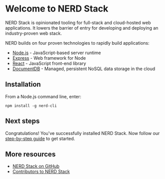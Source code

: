 # Welcome to NERD Stack

NERD Stack is opinionated tooling for full-stack and cloud-hosted web applications. It lowers the barrier of entry for developing and deploying an industry-proven web stack.

NERD builds on four proven technologies to rapidly build applications:

 - [Node.js](https://nodejs.org/) - JavaScript-based server runtime
 - [Express](http://expressjs.com/) - Web framework for Node
 - [React](https://facebook.github.io/react/) - JavaScript front-end library
 - [DocumentDB](https://azure.microsoft.com/services/documentdb/) - Managed, persistent NoSQL data storage in the cloud

## Installation

From a Node.js command line, enter:

```
npm install -g nerd-cli
```

## Next steps

Congratulations!  You've successfully installed NERD Stack.  Now follow our [step-by-step guide](getstarted.md) to get started.

## More resources

- [NERD Stack on GitHub](https://github.com/NERDStack)
- [Contributors to NERD Stack](contributors.md)